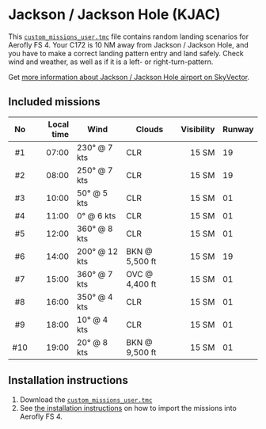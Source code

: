 # Jackson / Jackson Hole (KJAC)

This [`custom_missions_user.tmc`](./custom_missions_user.tmc) file contains random landing scenarios for Aerofly FS 4.
Your C172 is 10 NM away from Jackson / Jackson Hole, and you have to make a correct landing pattern entry and land safely.
Check wind and weather, as well as if it is a left- or right-turn-pattern.

Get [more information about Jackson / Jackson Hole airport on SkyVector](https://skyvector.com/airport/KJAC).

## Included missions

| No  | Local time | Wind          | Clouds         | Visibility | Runway |
| :-: | ---------: | ------------- | -------------- | ---------: | ------ |
| #1  |      07:00 | 230° @ 7 kts  | CLR            |      15 SM | 19     |
| #2  |      08:00 | 250° @ 7 kts  | CLR            |      15 SM | 19     |
| #3  |      10:00 | 50° @ 5 kts   | CLR            |      15 SM | 01     |
| #4  |      11:00 | 0° @ 6 kts    | CLR            |      15 SM | 01     |
| #5  |      12:00 | 360° @ 8 kts  | CLR            |      15 SM | 01     |
| #6  |      14:00 | 200° @ 12 kts | BKN @ 5,500 ft |      15 SM | 19     |
| #7  |      15:00 | 360° @ 7 kts  | OVC @ 4,400 ft |      15 SM | 01     |
| #8  |      16:00 | 350° @ 4 kts  | CLR            |      15 SM | 01     |
| #9  |      18:00 | 10° @ 4 kts   | CLR            |      15 SM | 01     |
| #10 |      19:00 | 20° @ 8 kts   | BKN @ 9,500 ft |      15 SM | 01     |

## Installation instructions

1. Download the [`custom_missions_user.tmc`](./custom_missions_user.tmc)
2. See [the installation instructions](https://fboes.github.io/aerofly-missions/docs/generic-installation.html) on how to import the missions into Aerofly FS 4.
